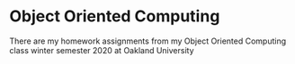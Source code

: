 # Object Oriented Computing
There are my homework assignments from my Object Oriented Computing class winter semester 2020 at Oakland University
